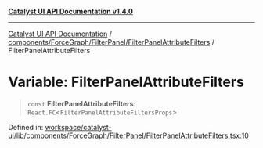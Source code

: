[**Catalyst UI API Documentation v1.4.0**](../../../../../README.md)

---

[Catalyst UI API Documentation](../../../../../README.md) / [components/ForceGraph/FilterPanel/FilterPanelAttributeFilters](../README.md) / FilterPanelAttributeFilters

# Variable: FilterPanelAttributeFilters

> `const` **FilterPanelAttributeFilters**: `React.FC`\<`FilterPanelAttributeFiltersProps`\>

Defined in: [workspace/catalyst-ui/lib/components/ForceGraph/FilterPanel/FilterPanelAttributeFilters.tsx:10](https://github.com/TheBranchDriftCatalyst/catalyst-ui/blob/main/lib/components/ForceGraph/FilterPanel/FilterPanelAttributeFilters.tsx#L10)
